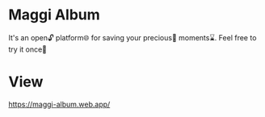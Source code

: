 # Maggi Album
It's an open🔓 platform🌐 for saving your precious💫 moments⌛. Feel free to try it once💫

# View
https://maggi-album.web.app/
